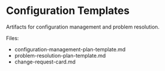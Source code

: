 # Configuration Templates

Artifacts for configuration management and problem resolution.

Files:

- configuration-management-plan-template.md
- problem-resolution-plan-template.md
- change-request-card.md

